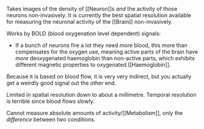 Takes images of the density of [[Neuron]]s *and* the activity of those neurons non-invasively. It is currently the best spatial resolution available for measuring the neuronal activity of the [[Brain]] non-invasively.

Works by BOLD (blood oxygenation level dependent) signals:
- If a bunch of neurons fire a lot they need more blood, this more than compensates for the oxygen use, meaning active parts of the brain have *more* deoxygenated haemoglobin than non-active parts, which exhibits different magnetic properties to oxygenated [[Haemoglobin]].

Because it is based on blood flow, it is very very indirect, but you actually get a weirdly good signal out the other end.

Limited in spatial resolution down to about a millimetre. Temporal resolution is terrible since blood flows slowly.

Cannot measure absolute amounts of activity/[[Metabolism]], only the *difference* between two conditions.


